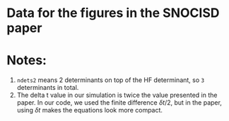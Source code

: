 Data for the figures in the SNOCISD paper
=========================================
# Notes:

1. `ndets2` means 2 determinants on top of the HF determinant, so `3` determinants in total.
2. The delta t value in our simulation is twice the value presented in the paper. In our code, we used the finite difference $\delta t$/2, 
but in the paper, using $\delta t$ makes the equations look more compact.


